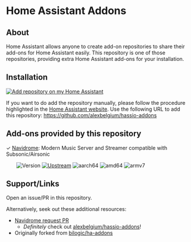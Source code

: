 # Home Assistant Addons

## About

Home Assistant allows anyone to create add-on repositories to share their add-ons for Home Assistant easily.
This repository is one of those repositories, providing extra Home Assistant add-ons for your installation.

## Installation

[![Add repository on my Home Assistant][repository-badge]][repository-url]

If you want to do add the repository manually, please follow the procedure highlighted in the [Home Assistant website](https://home-assistant.io/hassio/installing_third_party_addons).
Use the following URL to add this repository: https://github.com/alexbelgium/hassio-addons

## Add-ons provided by this repository

✓ [Navidrome](navidrome/): Modern Music Server and Streamer compatible with Subsonic/Airsonic

&emsp;&emsp;![Version](https://img.shields.io/badge/dynamic/json?label=Version&query=%24.version&url=https%3A%2F%2Fraw.githubusercontent.com%2Fcelynw%2Fha-addons%2Fmaster%2Fnavidrome%2Fconfig.json)
[![Upstream](https://img.shields.io/github/v/release/navidrome/navidrome?label=Upstream)](https://github.com/navidrome/navidrome/tree/v0.51.1)
![aarch64][aarch64-badge]
![amd64][amd64-badge]
![armv7][armv7-badge]

## Support/Links

Open an issue/PR in this repository.

Alternatively, seek out these additional resources:

- [Navidrome request PR](https://github.com/alexbelgium/hassio-addons/issues/789)
  - *Definitely* check out [alexbelgium/hassio-addons](https://github.com/alexbelgium/hassio-addons/issues/789)!
- Originally forked from [bilogic/ha-addons](https://github.com/bilogic/ha-addons/tree/master/navidrome)

[aarch64-badge]: https://img.shields.io/badge/aarch64--green.svg?logo=arm
[amd64-badge]: https://img.shields.io/badge/amd64--green.svg?logo=amd
[armv7-badge]: https://img.shields.io/badge/armv7--green.svg?logo=arm
[repository-badge]: https://img.shields.io/badge/Add%20repository%20to%20my-Home%20Assistant-41BDF5?logo=home-assistant&style=for-the-badge
[repository-url]: https://my.home-assistant.io/redirect/supervisor_add_addon_repository/?repository_url=https%3A%2F%2Fgithub.com%2Fcelynw%2Fha-addons
